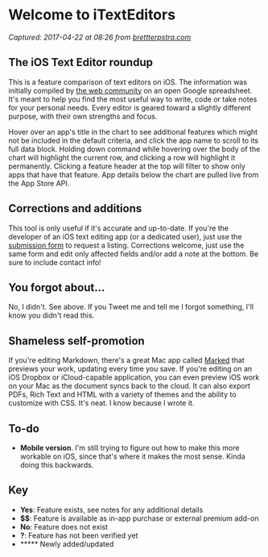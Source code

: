# Welcome to iTextEditors

_Captured: 2017-04-22 at 08:26 from [brettterpstra.com](http://brettterpstra.com/ios-text-editors/)_

## The iOS Text Editor roundup

This is a feature comparison of text editors on iOS. The information was initially compiled by [the web community](http://brettterpstra.com/ios-text-editors/) on an open Google spreadsheet. It's meant to help you find the most useful way to write, code or take notes for your personal needs. Every editor is geared toward a slightly different purpose, with their own strengths and focus.

Hover over an app's title in the chart to see additional features which might not be included in the default criteria, and click the app name to scroll to its full data block. Holding down command while hovering over the body of the chart will highlight the current row, and clicking a row will highlight it permanently. Clicking a feature header at the top will filter to show only apps that have that feature. App details below the chart are pulled live from the App Store API.

## Corrections and additions

This tool is only useful if it's accurate and up-to-date. If you're the developer of an iOS text editing app (or a dedicated user), just use the [submission form](http://brettterpstra.wufoo.com/forms/ios-text-editors/) to request a listing. Corrections welcome, just use the same form and edit only affected fields and/or add a note at the bottom. Be sure to include contact info!

## You forgot about…

No, I didn't. See above. If you Tweet me and tell me I forgot something, I'll know you didn't read this.

## Shameless self-promotion

If you're editing Markdown, there's a great Mac app called [Marked](http://marked2app.com) that previews your work, updating every time you save. If you're editing on an iOS Dropbox or iCloud-capable application, you can even preview iOS work on your Mac as the document syncs back to the cloud. It can also export PDFs, Rich Text and HTML with a variety of themes and the ability to customize with CSS. It's neat. I know because I wrote it.

## To-do

  * **Mobile version**. I'm still trying to figure out how to make this more workable on iOS, since that's where it makes the most sense. Kinda doing this backwards.

## Key

  * **Yes**: Feature exists, see notes for any additional details
  * **$$**: Feature is available as in-app purchase or external premium add-on
  * **No**: Feature does not exist
  * **?**: Feature has not been verified yet
  * ***** Newly added/updated
